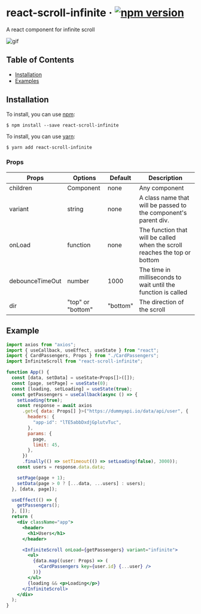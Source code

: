# react-scroll-infinite &middot; [![npm version](https://img.shields.io/badge/npm-v1.0.0-blue)](https://www.npmjs.com/package/react-scroll-infinite)

A react component for infinite scroll

![gif](gif.gif)

## Table of Contents

- [Installation](#installation)
- [Examples](#example)

## Installation

To install, you can use [npm](https://npmjs.org/):

    $ npm install --save react-scroll-infinite

To install, you can use [yarn](https://https://yarnpkg.com/):

    $ yarn add react-scroll-infinite

### Props

| Props           | Options           | Default  | Description                                                                |
| --------------- | ----------------- | -------- | -------------------------------------------------------------------------- |
| children        | Component         | none     | Any component                                                              |
| variant         | string            | none     | A class name that will be passed to the component's parent div.            |
| onLoad          | function          | none     | The function that will be called when the scroll reaches the top or bottom |
| debounceTimeOut | number            | 1000     | The time in milliseconds to wait until the function is called              |
| dir             | "top" or "bottom" | "bottom" | The direction of the scroll                                                |

## Example

```jsx
import axios from "axios";
import { useCallback, useEffect, useState } from "react";
import { CardPassengers, Props } from "./CardPassengers";
import InfiniteScroll from "react-scroll-infinite";

function App() {
  const [data, setData] = useState<Props[]>([]);
  const [page, setPage] = useState(0);
  const [loading, setLoading] = useState(true);
  const getPassengers = useCallback(async () => {
    setLoading(true);
    const response = await axios
      .get<{ data: Props[] }>("https://dummyapi.io/data/api/user", {
        headers: {
          "app-id": "lTE5abbDxdjGplutvTuc",
        },
        params: {
          page,
          limit: 45,
        },
      })
      .finally(() => setTimeout(() => setLoading(false), 3000));
    const users = response.data.data;

    setPage(page + 1);
    setData(page > 0 ? [...data, ...users] : users);
  }, [data, page]);

  useEffect(() => {
    getPassengers();
  }, []);
  return (
    <div className="app">
      <header>
        <h1>Users</h1>
      </header>

      <InfiniteScroll onLoad={getPassengers} variant="infinite">
        <ul>
          {data.map((user: Props) => (
            <CardPassengers key={user.id} {...user} />
          ))}
        </ul>
        {loading && <p>Loading</p>}
      </InfiniteScroll>
    </div>
  );
}
```
